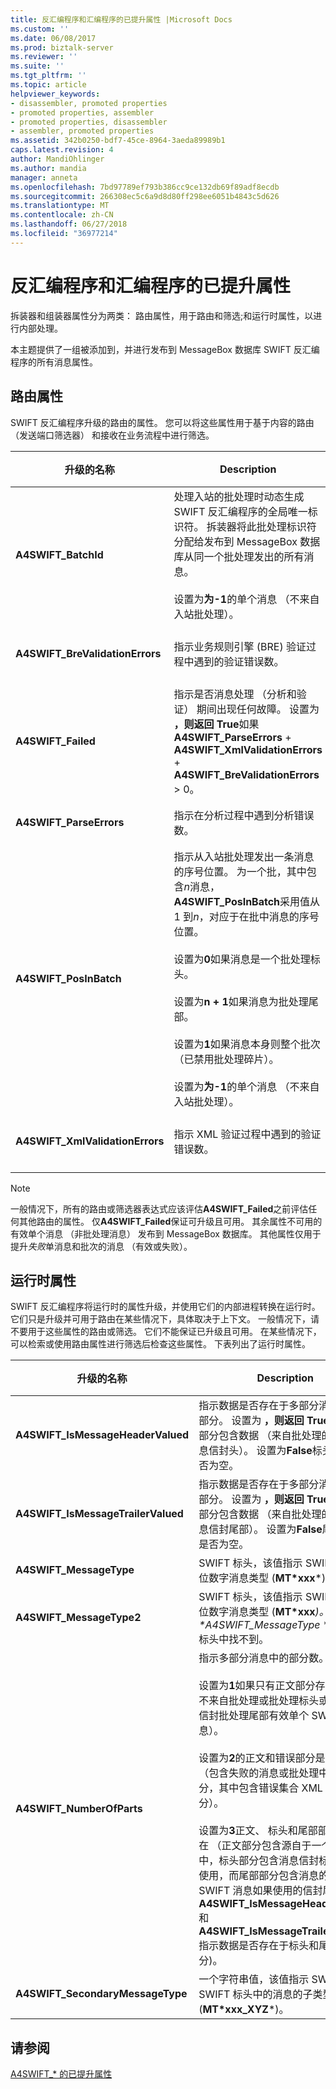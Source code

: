 ```yaml
---
title: 反汇编程序和汇编程序的已提升属性 |Microsoft Docs
ms.custom: ''
ms.date: 06/08/2017
ms.prod: biztalk-server
ms.reviewer: ''
ms.suite: ''
ms.tgt_pltfrm: ''
ms.topic: article
helpviewer_keywords:
- disassembler, promoted properties
- promoted properties, assembler
- promoted properties, disassembler
- assembler, promoted properties
ms.assetid: 342b0250-bdf7-45ce-8964-3aeda89989b1
caps.latest.revision: 4
author: MandiOhlinger
ms.author: mandia
manager: anneta
ms.openlocfilehash: 7bd97789ef793b386cc9ce132db69f89adf8ecdb
ms.sourcegitcommit: 266308ec5c6a9d8d80ff298ee6051b4843c5d626
ms.translationtype: MT
ms.contentlocale: zh-CN
ms.lasthandoff: 06/27/2018
ms.locfileid: "36977214"
---
```

# <a name="disassembler-and-assembler-promoted-properties"></a>反汇编程序和汇编程序的已提升属性
拆装器和组装器属性分为两类： 路由属性，用于路由和筛选;和运行时属性，以进行内部处理。  
  
本主题提供了一组被添加到，并进行发布到 MessageBox 数据库 SWIFT 反汇编程序的所有消息属性。  
  
## <a name="routing-properties"></a>路由属性

SWIFT 反汇编程序升级的路由的属性。 您可以将这些属性用于基于内容的路由 （发送端口筛选器） 和接收在业务流程中进行筛选。  
  
|升级的名称|Description|数据类型|值范围|用法示例|  
|-------------------|-----------------|---------------|-----------------|-------------------|  
|**A4SWIFT_BatchId**|处理入站的批处理时动态生成 SWIFT 反汇编程序的全局唯一标识符。 拆装器将此批处理标识符分配给发布到 MessageBox 数据库从同一个批处理发出的所有消息。<br /><br /> 设置为**为-1**的单个消息 （不来自入站批处理）。|String|"-1"或*全局唯一标识符 (GUID)*|相同的关联消息**A4SWIFT_BatchId**值将恢复到最初抵达在同一个批处理对它们进行分组。|  
|**A4SWIFT_BreValidationErrors**|指示业务规则引擎 (BRE) 验证过程中遇到的验证错误数。|数字|>= 0|用于未失败 BRE 验证的消息筛选器 (**A4SWIFT_BREValidationErrors**等于零)。|  
|**A4SWIFT_Failed**|指示是否消息处理 （分析和验证） 期间出现任何故障。 设置为 **，则返回 True**如果**A4SWIFT_ParseErrors** + **A4SWIFT_XmlValidationErrors** + **A4SWIFT_BreValidationErrors** > 0。|Boolean|True、False|用于唯一有效的 SWIFT 消息筛选器 (**A4SWIFT_Failed**等于**False**)。|  
|**A4SWIFT_ParseErrors**|指示在分析过程中遇到分析错误数。|数字|>= 0|用于未失败分析的消息筛选器 (**A4SWIFT_ParseErrors**等于零)。|  
|**A4SWIFT_PosInBatch**|指示从入站批处理发出一条消息的序号位置。 为一个批，其中包含*n*消息， **A4SWIFT_PosInBatch**采用值从 1 到*n*，对应于在批中消息的序号位置。<br /><br /> 设置为**0**如果消息是一个批处理标头。<br /><br /> 设置为**n + 1**如果消息为批处理尾部。<br /><br /> 设置为**1**如果消息本身则整个批次 （已禁用批处理碎片）。<br /><br /> 设置为**为-1**的单个消息 （不来自入站批处理）。|数字|>= -1|对来自同一个入站批处理的消息按到达的原始顺序进行排序。|  
|**A4SWIFT_XmlValidationErrors**|指示 XML 验证过程中遇到的验证错误数。|数字|>= 0|用于未失败 XML 验证的消息筛选器 (**A4SWIFT_XmlValidationErrors**等于零)。|  
  
> [!NOTE]
>  一般情况下，所有的路由或筛选器表达式应该评估**A4SWIFT_Failed**之前评估任何其他路由的属性。 仅**A4SWIFT_Failed**保证可升级且可用。 其余属性不可用的有效单个消息 （非批处理消息） 发布到 MessageBox 数据库。 其他属性仅用于提升*失败*单消息和批次的消息 （有效或失败）。  

## <a name="runtime-properties"></a>运行时属性

SWIFT 反汇编程序将运行时的属性升级，并使用它们的内部进程转换在运行时。 它们只是升级并可用于路由在某些情况下，具体取决于上下文。 一般情况下，请不要用于这些属性的路由或筛选。 它们不能保证已升级且可用。 在某些情况下，可以检索或使用路由属性进行筛选后检查这些属性。 下表列出了运行时属性。  
  

|           升级的名称            |                                                                                                                                                                                                                                                                                                                                                                                                            Description                                                                                                                                                                                                                                                                                                                                                                                                             | 数据类型 |      值范围       |                                                                           用法示例                                                                           |
|------------------------------------|------------------------------------------------------------------------------------------------------------------------------------------------------------------------------------------------------------------------------------------------------------------------------------------------------------------------------------------------------------------------------------------------------------------------------------------------------------------------------------------------------------------------------------------------------------------------------------------------------------------------------------------------------------------------------------------------------------------------------------------------------------------------------------------------------------------------------------|-----------|------------------------|-------------------------------------------------------------------------------------------------------------------------------------------------------------------|
| **A4SWIFT_IsMessageHeaderValued**  |                                                                                                                                                                                                                                                                                               指示数据是否存在于多部分消息的标头部分。 设置为 **，则返回 True**如果标头部分包含数据 （来自批处理的消息的消息信封头）。 设置为**False**标头部分是否为空。                                                                                                                                                                                                                                                                                                |  Boolean  |      True、False       |                        决定是否要检查 （例如，在消息修复业务流程） 检索的消息的标头部分。                         |
| **A4SWIFT_IsMessageTrailerValued** |                                                                                                                                                                                                                                                                                             指示数据是否存在于多部分消息的尾部部分。 设置为 **，则返回 True**如果尾部部分包含数据 （来自批处理的消息的消息信封尾部）。 设置为**False**尾部部分是否为空。                                                                                                                                                                                                                                                                                              |  Boolean  |      True、False       |                        决定是否要检查 （例如，在消息修复业务流程） 检索的消息的尾部部分。                        |
|      **A4SWIFT_MessageType**       |                                                                                                                                                                                                                                                                                                                                                                     SWIFT 标头，该值指示 SWIFT 中的三位数字消息类型 (**MT\*xxx**\*)。                                                                                                                                                                                                                                                                                                                                                                      |  String   | *3 个数字* |                                                     动态识别的消息的 SWIFT 消息类型。                                                     |
|      **A4SWIFT_MessageType2**      |                                                                                                                                                                                                                                                                                                                              SWIFT 标头，该值指示 SWIFT 中的三位数字消息类型 (**MT\*xxx**<em>)。仅当\* \*A4SWIFT_MessageType</em> \* SWIFT 标头中找不到。                                                                                                                                                                                                                                                                                                                              |  String   | *3 个数字* |                                                     动态识别的消息的 SWIFT 消息类型。                                                     |
|     **A4SWIFT_NumberOfParts**      | 指示多部分消息中的部分数。<br /><br /> 设置为**1**如果只有正文部分存在 （包含不来自批处理或批处理标头或从批处理信封批处理尾部有效单个 SWIFT 消息）。<br /><br /> 设置为**2**的正文和错误部分是否存在 （包含失败的消息或批处理中，错误部分，其中包含错误集合 XML 正文部分）。<br /><br /> 设置为**3**正文、 标头和尾部部分是否存在 （正文部分包含源自于一个批处理中，标头部分包含消息信封标头，如果使用，而尾部部分包含消息的有效单个 SWIFT 消息如果使用的信封尾部 — **A4SWIFT_IsMessageHeaderValued**和**A4SWIFT_IsMessageTrailerValued**指示数据是否存在于标头和尾部部分)。 |  数字  |        1, 2, 3         | 为具有给定数量的部分的消息筛选器 (例如，筛选**A4SWIFT_NumberOfParts**等于两个用于消息修复业务流程接收形状)。 |
|  **A4SWIFT_SecondaryMessageType**  |                                                                                                                                                                                                                                                                                                                                                                    一个字符串值，该值指示 SWIFT SWIFT 标头中的消息的子类型 (**MT\*xxx_XYZ**\*)。                                                                                                                                                                                                                                                                                                                                                                    |  String   |      *任何字符串*      |                                                   动态识别的消息的 SWIFT 消息子类型。                                                    |
 
## <a name="see-also"></a>请参阅  
[ A4SWIFT_* 的已提升属性](../../adapters-and-accelerators/accelerator-swift/a4swift-promoted-properties.md)   